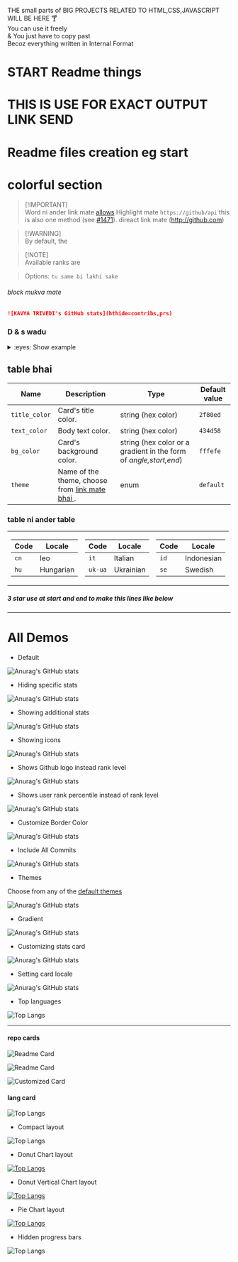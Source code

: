 THE small parts of BIG PROJECTS RELATED TO HTML,CSS,JAVASCRIPT WILL BE HERE 🍸 <br>
You can use it freely <br>
& You just have to copy past <br>
Becoz everything written in Internal Format 
<h1>START Readme things  <h1>
<P>THIS IS USE FOR EXACT OUTPUT LINK SEND </P>

# Readme files creation eg start



# colorful section <!-- omit in toc -->

> [!IMPORTANT]\
> Word ni ander link mate  [allows](https://github.com) Highlight mate `https://github/api` this is also one method (see [#1471](https://github.com/)). direact link mate  (http://github.com)

> [!WARNING]\
> By default, the

> [!NOTE]\
> Available ranks are

> Options: `tu same bi lakhi sake `


###### block mukva mate
```md
![KAVYA TRIVEDI's GitHub stats](hthide=contribs,prs)
```

### D & s wadu 
<details>
<summary>:eyes: Show example</summary>

![Kavya trivedi's GitHub stats](https://github-readme-stats.vercel.app/api?username=trivedikavya\&show_icons=true\&bg_color=00000000)

</details>

## table bhai 

| Name | Description | Type | Default value |
| --- | --- | --- | --- |
| `title_color` | Card's title color. | string (hex color) | `2f80ed` |
| `text_color` | Body text color. | string (hex color) | `434d58` |
| `bg_color` | Card's background color. | string (hex color or a gradient in the form of *angle,start,end*) | `fffefe` |
| `theme` | Name of the theme, choose from [link mate bhai ](the/README.md). | enum | `default` |


### table ni ander table

<table>
<tr><td>

| Code | Locale |
| --- | --- |
| `cn` | leo |
| `hu` | Hungarian |

</td><td>

| Code | Locale |
| --- | --- |
| `it` | Italian |
| `uk-ua` | Ukrainian |

</td><td>

| Code | Locale |
| --- | --- |
| `id` | Indonesian |
| `se` | Swedish |

</td></tr>
</table>

##### 3 star use at start and end to make this lines like below

***

# All Demos

*   Default

![Anurag's GitHub stats](https://github-readme-stats.vercel.app/api?username=trivedikavya)

*   Hiding specific stats

![Anurag's GitHub stats](https://github-readme-stats.vercel.app/api?username=trivedikavya\&hide=contribs,issues)

*   Showing additional stats

![Anurag's GitHub stats](https://github-readme-stats.vercel.app/api?username=trivedikavya\&show_icons=true\&show=reviews,discussions_started,discussions_answered,prs_merged,prs_merged_percentage)

*   Showing icons

![Anurag's GitHub stats](https://github-readme-stats.vercel.app/api?username=trivedikavya\&hide=issues\&show_icons=true)

*   Shows Github logo instead rank level

![Anurag's GitHub stats](https://github-readme-stats.vercel.app/api?username=trivedikavya\&rank_icon=github)

*   Shows user rank percentile instead of rank level

![Anurag's GitHub stats](https://github-readme-stats.vercel.app/api?username=trivedikavya\&rank_icon=percentile)

*   Customize Border Color

![Anurag's GitHub stats](https://github-readme-stats.vercel.app/api?username=trivedikavya\&border_color=2e4058)

*   Include All Commits

![Anurag's GitHub stats](https://github-readme-stats.vercel.app/api?username=trivedikavya\&include_all_commits=true)

*   Themes

Choose from any of the [default themes](#themes)

![Anurag's GitHub stats](https://github-readme-stats.vercel.app/api?username=trivedikavya\&show_icons=true\&theme=radical)

*   Gradient

![Anurag's GitHub stats](https://github-readme-stats.vercel.app/api?username=trivedikavya\&bg_color=30,e96443,904e95\&title_color=fff\&text_color=fff)

*   Customizing stats card

![Anurag's GitHub stats](https://github-readme-stats.vercel.app/api/?username=trivedikavya\&show_icons=true\&title_color=fff\&icon_color=79ff97\&text_color=9f9f9f\&bg_color=151515)

*   Setting card locale

![Anurag's GitHub stats](https://github-readme-stats.vercel.app/api/?username=trivedikavya\&locale=es)


*   Top languages

![Top Langs](https://github-readme-stats.vercel.app/api/top-langs/?username=trivedikavya)



***
#### repo cards 

![Readme Card](https://github-readme-stats.vercel.app/api/pin/?username=trivedikavya\&repo=vcardresume)

![Readme Card](https://github-readme-stats.vercel.app/api/pin/?username=trivedikavya\&repo=vcardresume\&show_owner=true)

![Customized Card](https://github-readme-stats.vercel.app/api/pin?username=trivedikavya\&repo=vcardresume\&title_color=fff\&icon_color=f9f9f9\&text_color=9f9f9f\&bg_color=151515)

#### lang card

![Top Langs](https://github-readme-stats.vercel.app/api/top-langs/?username=trivedikavya)

*   Compact layout

![Top Langs](https://github-readme-stats.vercel.app/api/top-langs/?username=trivedikavya\&layout=compact)

*   Donut Chart layout

[![Top Langs](https://github-readme-stats.vercel.app/api/top-langs/?username=trivedikavya\&layout=donut)](https://github.com/trivedikavya/github-readme-stats)

*   Donut Vertical Chart layout

[![Top Langs](https://github-readme-stats.vercel.app/api/top-langs/?username=trivedikavya\&layout=donut-vertical)](https://github.com/trivedikavya/github-readme-stats)

*   Pie Chart layout

[![Top Langs](https://github-readme-stats.vercel.app/api/top-langs/?username=trivedikavya\&layout=pie)](https://github.com/trivedikavya/github-readme-stats)

*   Hidden progress bars

![Top Langs](https://github-readme-stats.vercel.app/api/top-langs/?username=trivedikavya\&hide_progress=true)


